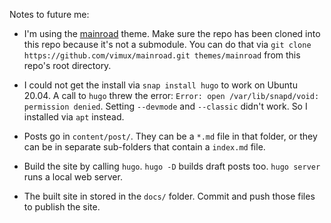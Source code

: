 Notes to future me:

* I'm using the [mainroad](https://github.com/vimux/mainroad) theme. Make sure the repo has been cloned into this repo because it's not a submodule. You can do that via `git clone https://github.com/vimux/mainroad.git themes/mainroad` from this repo's root directory.

* I could not get the install via `snap install hugo` to work on Ubuntu 20.04. A call to `hugo` threw the error: `Error: open /var/lib/snapd/void: permission denied`. Setting `--devmode` and `--classic` didn't work. So I installed via `apt` instead.

* Posts go in `content/post/`. They can be a `*.md` file in that folder, or they can be in separate sub-folders that contain a `index.md` file.

* Build the site by calling `hugo`. `hugo -D` builds draft posts too. `hugo server` runs a local web server.

* The built site in stored in the `docs/` folder. Commit and push those files to publish the site.
